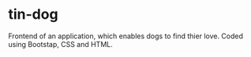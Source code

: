 # tin-dog
Frontend of an application, which enables dogs to find thier love. Coded using Bootstap, CSS and HTML.
